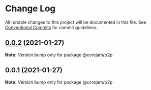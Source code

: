 # Change Log

All notable changes to this project will be documented in this file.
See [Conventional Commits](https://conventionalcommits.org) for commit guidelines.

## [0.0.2](https://github.com/corejam/corejam/compare/@corejam/p2p@0.0.1...@corejam/p2p@0.0.2) (2021-01-27)

**Note:** Version bump only for package @corejam/p2p





## 0.0.1 (2021-01-27)

**Note:** Version bump only for package @corejam/p2p
